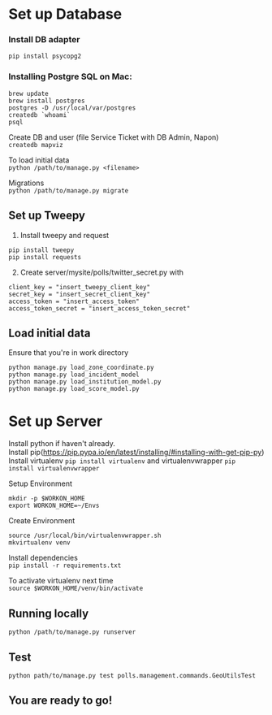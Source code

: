 # Set up Database
### Install DB adapter  
`pip install psycopg2`

### Installing Postgre SQL on Mac:
```
brew update
brew install postgres
postgres -D /usr/local/var/postgres
createdb `whoami`
psql
```

Create DB and user (file Service Ticket with DB Admin, Napon)  
`createdb mapviz`

To load initial data  
`python /path/to/manage.py <filename>`

Migrations  
`python /path/to/manage.py migrate`

## Set up Tweepy
1. Install tweepy and request
```
pip install tweepy
pip install requests
```

2. Create server/mysite/polls/twitter_secret.py with 
```
client_key = "insert_tweepy_client_key"
secret_key = "insert_secret_client_key"
access_token = "insert_access_token"
access_token_secret = "insert_access_token_secret"
```

## Load initial data
Ensure that you're in work directory
```
python manage.py load_zone_coordinate.py
python manage.py load_incident_model
python manage.py load_institution_model.py
python manage.py load_score_model.py
```

# Set up Server
Install python if haven't already.  
Install pip(https://pip.pypa.io/en/latest/installing/#installing-with-get-pip-py)  
Install virtualenv `pip install virtualenv` and virtualenvwrapper `pip install virtualenvwrapper`

Setup Environment  
```
mkdir -p $WORKON_HOME
export WORKON_HOME=~/Envs
```

Create Environment  
```
source /usr/local/bin/virtualenvwrapper.sh
mkvirtualenv venv
```

Install dependencies  
`pip install -r requirements.txt`

To activate virtualenv next time   
`source $WORKON_HOME/venv/bin/activate`

## Running locally  
`python /path/to/manage.py runserver`

## Test
`python path/to/manage.py test polls.management.commands.GeoUtilsTest`

## You are ready to go!
